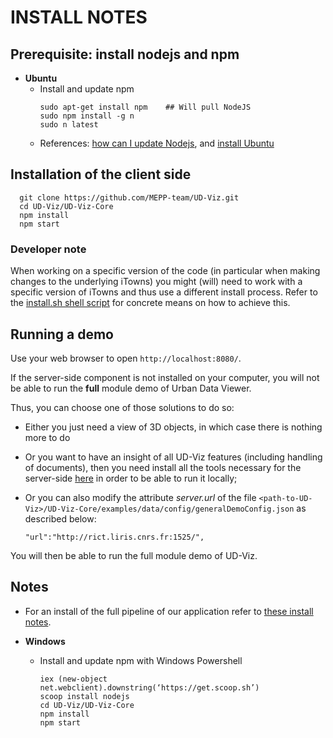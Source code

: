 # INSTALL NOTES

## Prerequisite: install nodejs and npm

* **Ubuntu**
  - Install and update npm
    ```
    sudo apt-get install npm    ## Will pull NodeJS
    sudo npm install -g n     
    sudo n latest
    ```
  - References: [how can I update Nodejs](https://askubuntu.com/questions/426750/how-can-i-update-my-nodejs-to-the-latest-version), and [install Ubuntu](http://www.hostingadvice.com/how-to/install-nodejs-ubuntu-14-04/#ubuntu-package-manager)

## Installation of the client side
```
  git clone https://github.com/MEPP-team/UD-Viz.git
  cd UD-Viz/UD-Viz-Core
  npm install
  npm start
```

### Developer note
When working on a specific version of the code (in particular when making changes to the underlying iTowns) you might (will) need to work with a specific version of iTowns and thus use a different install process. Refer to the 
[install.sh shell script](https://github.com/MEPP-team/UD-Viz/blob/0512f4eb0b2322224c1a4c332b8d74c6b0d1a3f8/UD-Viz-Core/install.sh) for concrete means on how to achieve this.

## Running a demo

Use your web browser to open
`http://localhost:8080/`.

If the server-side component is not installed on your computer, you will not be able to run the **full** module demo of Urban Data Viewer.

Thus, you can choose one of those solutions to do so:

  * Either you just need a view of 3D objects, in which case there is nothing more to do
  
  * Or you want to have an insight of all UD-Viz features (including handling of documents), then you need install all the tools necessary for the server-side [here](https://github.com/MEPP-team/RICT/tree/master/Install/Readme.md) in order to be able to run it locally;

  * Or you can also modify the attribute _server.url_ of the file `<path-to-UD-Viz>/UD-Viz-Core/examples/data/config/generalDemoConfig.json` as described below:
    ```
    "url":"http://rict.liris.cnrs.fr:1525/",
    ```
You will then be able to run the full module demo of UD-Viz.

## Notes

* For an install of the full pipeline of our application refer to
[these install notes](https://github.com/MEPP-team/RICT/tree/master/Install/Readme.md).

* **Windows**
  - Install and update npm with Windows Powershell
    ```
    iex (new-object net.webclient).downstring(‘https://get.scoop.sh’)
    scoop install nodejs
    cd UD-Viz/UD-Viz-Core
    npm install
    npm start
    ```
